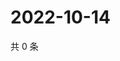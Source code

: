 # 2022-10-14

共 0 条

<!-- BEGIN WEIBO -->
<!-- 最后更新时间 Fri Oct 14 2022 17:23:03 GMT+0800 (China Standard Time) -->

<!-- END WEIBO -->
